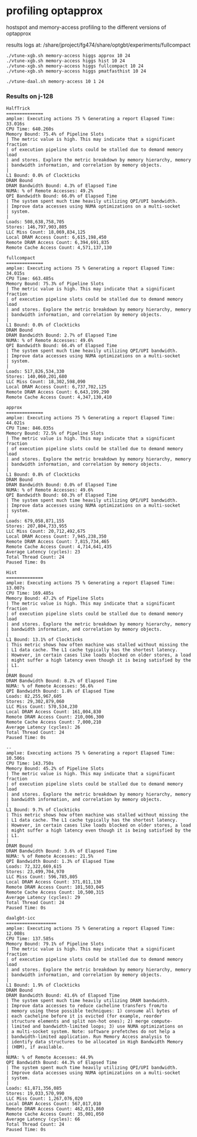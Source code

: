 profiling optapprox
======================

hostspot and memory-access profiling to the different versions of optapprox

results logs at: /share/jproject/fg474/share/optgbt/experiments/fullcompact

```
./vtune-xgb.sh memory-access higgs approx 10 24
./vtune-xgb.sh memory-access higgs hist 10 24
./vtune-xgb.sh memory-access higgs fullcompact 10 24
./vtune-xgb.sh memory-access higgs pmatfasthist 10 24

./vtune-daal.sh memory-access 10 1 24
```

### Results on j-128

    HalfTrick
    ==============
    amplxe: Executing actions 75 % Generating a report Elapsed Time: 33.016s
    CPU Time: 640.260s
    Memory Bound: 75.4% of Pipeline Slots
    | The metric value is high. This may indicate that a significant fraction
    | of execution pipeline slots could be stalled due to demand memory load
    | and stores. Explore the metric breakdown by memory hierarchy, memory
    | bandwidth information, and correlation by memory objects.
    |
    L1 Bound: 0.0% of Clockticks
    DRAM Bound
    DRAM Bandwidth Bound: 4.3% of Elapsed Time
    NUMA: % of Remote Accesses: 49.2%
    QPI Bandwidth Bound: 66.0% of Elapsed Time
    | The system spent much time heavily utilizing QPI/UPI bandwidth.
    | Improve data accesses using NUMA optimizations on a multi-socket
    | system.
    |
    Loads: 508,638,758,705
    Stores: 146,797,903,805
    LLC Miss Count: 18,069,834,125
    Local DRAM Access Count: 6,615,198,450
    Remote DRAM Access Count: 6,394,691,835
    Remote Cache Access Count: 4,571,137,130
    
    fullcompact
    ==============
    amplxe: Executing actions 75 % Generating a report Elapsed Time: 34.015s
    CPU Time: 663.485s
    Memory Bound: 75.3% of Pipeline Slots
    | The metric value is high. This may indicate that a significant fraction
    | of execution pipeline slots could be stalled due to demand memory load
    | and stores. Explore the metric breakdown by memory hierarchy, memory
    | bandwidth information, and correlation by memory objects.
    |
    L1 Bound: 0.0% of Clockticks
    DRAM Bound
    DRAM Bandwidth Bound: 2.7% of Elapsed Time
    NUMA: % of Remote Accesses: 49.6%
    QPI Bandwidth Bound: 66.4% of Elapsed Time
    | The system spent much time heavily utilizing QPI/UPI bandwidth.
    | Improve data accesses using NUMA optimizations on a multi-socket
    | system.
    |
    Loads: 517,826,534,330
    Stores: 140,060,201,680
    LLC Miss Count: 18,302,598,090
    Local DRAM Access Count: 6,737,702,125
    Remote DRAM Access Count: 6,643,199,290
    Remote Cache Access Count: 4,347,130,410
    
    approx
    ==============
    amplxe: Executing actions 75 % Generating a report Elapsed Time: 44.021s
    CPU Time: 846.035s
    Memory Bound: 72.5% of Pipeline Slots
    | The metric value is high. This may indicate that a significant fraction
    | of execution pipeline slots could be stalled due to demand memory load
    | and stores. Explore the metric breakdown by memory hierarchy, memory
    | bandwidth information, and correlation by memory objects.
    |
    L1 Bound: 0.8% of Clockticks
    DRAM Bound
    DRAM Bandwidth Bound: 0.0% of Elapsed Time
    NUMA: % of Remote Accesses: 49.6%
    QPI Bandwidth Bound: 60.3% of Elapsed Time
    | The system spent much time heavily utilizing QPI/UPI bandwidth.
    | Improve data accesses using NUMA optimizations on a multi-socket
    | system.
    |
    Loads: 679,058,871,155
    Stores: 207,804,733,955
    LLC Miss Count: 20,712,492,675
    Local DRAM Access Count: 7,945,238,350
    Remote DRAM Access Count: 7,815,734,465
    Remote Cache Access Count: 4,714,641,435
    Average Latency (cycles): 23
    Total Thread Count: 24
    Paused Time: 0s
    
    Hist
    ==============
    amplxe: Executing actions 75 % Generating a report Elapsed Time: 13.007s
    CPU Time: 169.485s
    Memory Bound: 47.2% of Pipeline Slots
    | The metric value is high. This may indicate that a significant fraction
    | of execution pipeline slots could be stalled due to demand memory load
    | and stores. Explore the metric breakdown by memory hierarchy, memory
    | bandwidth information, and correlation by memory objects.
    |
    L1 Bound: 13.1% of Clockticks
    | This metric shows how often machine was stalled without missing the
    | L1 data cache. The L1 cache typically has the shortest latency.
    | However, in certain cases like loads blocked on older stores, a load
    | might suffer a high latency even though it is being satisfied by the
    | L1.
    |
    DRAM Bound
    DRAM Bandwidth Bound: 8.2% of Elapsed Time
    NUMA: % of Remote Accesses: 56.6%
    QPI Bandwidth Bound: 1.8% of Elapsed Time
    Loads: 82,255,967,605
    Stores: 29,302,879,060
    LLC Miss Count: 570,534,230
    Local DRAM Access Count: 161,004,830
    Remote DRAM Access Count: 210,006,300
    Remote Cache Access Count: 7,000,210
    Average Latency (cycles): 26
    Total Thread Count: 24
    Paused Time: 0s
    
    --
    amplxe: Executing actions 75 % Generating a report Elapsed Time: 10.506s
    CPU Time: 143.750s
    Memory Bound: 45.2% of Pipeline Slots
    | The metric value is high. This may indicate that a significant fraction
    | of execution pipeline slots could be stalled due to demand memory load
    | and stores. Explore the metric breakdown by memory hierarchy, memory
    | bandwidth information, and correlation by memory objects.
    |
    L1 Bound: 9.7% of Clockticks
    | This metric shows how often machine was stalled without missing the
    | L1 data cache. The L1 cache typically has the shortest latency.
    | However, in certain cases like loads blocked on older stores, a load
    | might suffer a high latency even though it is being satisfied by the
    | L1.
    |
    DRAM Bound
    DRAM Bandwidth Bound: 3.6% of Elapsed Time
    NUMA: % of Remote Accesses: 21.5%
    QPI Bandwidth Bound: 1.3% of Elapsed Time
    Loads: 72,322,669,615
    Stores: 23,499,704,970
    LLC Miss Count: 596,785,805
    Local DRAM Access Count: 371,011,130
    Remote DRAM Access Count: 101,503,045
    Remote Cache Access Count: 10,500,315
    Average Latency (cycles): 29
    Total Thread Count: 24
    Paused Time: 0s
    
    daalgbt-icc
    ===================
    amplxe: Executing actions 75 % Generating a report Elapsed Time: 12.008s
    CPU Time: 137.585s
    Memory Bound: 79.1% of Pipeline Slots
    | The metric value is high. This may indicate that a significant fraction
    | of execution pipeline slots could be stalled due to demand memory load
    | and stores. Explore the metric breakdown by memory hierarchy, memory
    | bandwidth information, and correlation by memory objects.
    |
    L1 Bound: 1.9% of Clockticks
    DRAM Bound
    DRAM Bandwidth Bound: 41.6% of Elapsed Time
    | The system spent much time heavily utilizing DRAM bandwidth.
    | Improve data accesses to reduce cacheline transfers from/to
    | memory using these possible techniques: 1) consume all bytes of
    | each cacheline before it is evicted (for example, reorder
    | structure elements and split non-hot ones); 2) merge compute-
    | limited and bandwidth-limited loops; 3) use NUMA optimizations on
    | a multi-socket system. Note: software prefetches do not help a
    | bandwidth-limited application. Run Memory Access analysis to
    | identify data structures to be allocated in High Bandwidth Memory
    | (HBM), if available.
    |
    NUMA: % of Remote Accesses: 44.9%
    QPI Bandwidth Bound: 44.3% of Elapsed Time
    | The system spent much time heavily utilizing QPI/UPI bandwidth.
    | Improve data accesses using NUMA optimizations on a multi-socket
    | system.
    |
    Loads: 61,871,356,085
    Stores: 19,033,570,990
    LLC Miss Count: 1,267,076,020
    Local DRAM Access Count: 567,017,010
    Remote DRAM Access Count: 462,013,860
    Remote Cache Access Count: 35,001,050
    Average Latency (cycles): 66
    Total Thread Count: 24
    Paused Time: 0s
